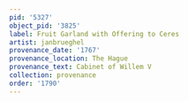 ```yaml
---
pid: '5327'
object_pid: '3825'
label: Fruit Garland with Offering to Ceres
artist: janbrueghel
provenance_date: '1767'
provenance_location: The Hague
provenance_text: Cabinet of Willem V
collection: provenance
order: '1790'
---
```

